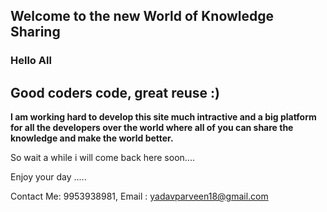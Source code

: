 ## Welcome to the new World of Knowledge Sharing

### Hello All
## Good coders code, great reuse :) ##

<b>I am working hard to develop this site much intractive and a big platform for all the developers over the world where all of you can share the knowledge and make the world better.</b>

So wait a while i will come back here soon....

Enjoy your day .....

Contact Me: 9953938981, Email : yadavparveen18@gmail.com
